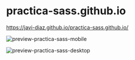 # practica-sass.github.io

 https://javi-diaz.github.io/practica-sass.github.io/
 
 ![preview-practica-sass-mobile](https://user-images.githubusercontent.com/88525089/172246844-4ef9dafc-9111-437d-b561-a3396ebdceeb.png)

![preview-practica-sass-desktop](https://user-images.githubusercontent.com/88525089/172246860-5c41496d-2def-4cb5-9aac-53d4bee19c95.png)
